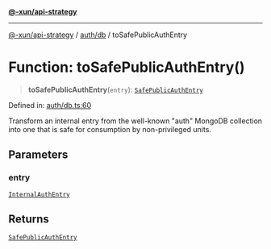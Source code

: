 [**@-xun/api-strategy**](../../../README.md)

***

[@-xun/api-strategy](../../../README.md) / [auth/db](../README.md) / toSafePublicAuthEntry

# Function: toSafePublicAuthEntry()

> **toSafePublicAuthEntry**(`entry`): [`SafePublicAuthEntry`](../../types/type-aliases/SafePublicAuthEntry.md)

Defined in: [auth/db.ts:60](https://github.com/Xunnamius/api-utils/blob/ac17224c10995432e1a7a0ea8baa75521f83afd6/packages/api-strategy/src/auth/db.ts#L60)

Transform an internal entry from the well-known "auth" MongoDB collection
into one that is safe for consumption by non-privileged units.

## Parameters

### entry

[`InternalAuthEntry`](../../types/type-aliases/InternalAuthEntry.md)

## Returns

[`SafePublicAuthEntry`](../../types/type-aliases/SafePublicAuthEntry.md)
